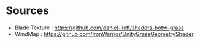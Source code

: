 # Sources
- Blade Texture : https://github.com/daniel-ilett/shaders-botw-grass
- WindMap : https://github.com/IronWarrior/UnityGrassGeometryShader